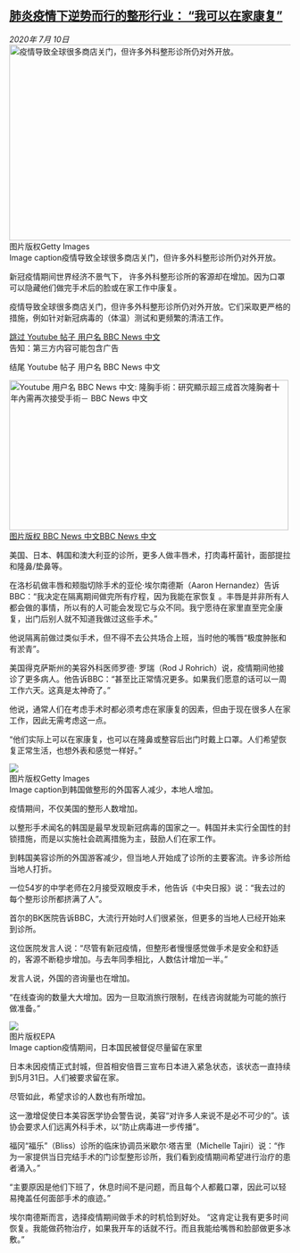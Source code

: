 <!--1594385203000-->
[肺炎疫情下逆势而行的整形行业： “我可以在家康复”](http://www.bbc.com/zhongwen/simp/world-53362257)
------

<div><i>2020年 7月 10日</i></div><div><div class="story-body__inner" property="articleBody"><div class="media-landscape has-caption full-width lead"><span class="image-and-copyright-container"><img class="js-image-replace" alt="疫情导致全球很多商店关门，但许多外科整形诊所仍对外开放。" src="https://images.weserv.nl/?url=ichef.bbci.co.uk/news/640/cpsprodpb/17518/production/_113321559_53362257.jpg" width="624" height="351"><span class="off-screen">图片版权</span><span class="story-image-copyright">Getty Images</span></span><figcaption class="media-caption"><span class="off-screen">Image caption</span><span class="media-caption__text">疫情导致全球很多商店关门，但许多外科整形诊所仍对外开放。</span></figcaption></div><p class="story-body__introduction">新冠疫情期间世界经济不景气下， 许多外科整形诊所的客源却在增加。因为口罩可以隐藏他们做完手术后的脸或在家工作中康复。</p><div id="bbccom_mpu_3" class="bbccom_slot mpu-ad" aria-hidden="true"><div class="bbccom_advert"></div></div><p>疫情导致全球很多商店关门，但许多外科整形诊所仍对外开放。它们采取更严格的措施，例如针对新冠病毒的（体温）测试和更频繁的清洁工作。</p><div class="social-embed"><div class="social-embed-post social-embed-youtube"><div class="embed embed-iframe" data-iframe="&lt;iframe width=&quot;480&quot; height=&quot;270&quot; src=&quot;https://www.youtube.com/embed/ix1wrO9kvdA?feature=oembed&quot; frameborder=&quot;0&quot; allow=&quot;accelerometer; autoplay; encrypted-media; gyroscope; picture-in-picture&quot; allowfullscreen&gt;&lt;/iframe&gt;"><div class="embed-region embed-core-hidden" role="region" aria-label="Youtube 用户名 BBC News 中文"><a class="off-screen jump-link" href="#jump-linkhttps://www.youtube.com/watch?v=ix1wrO9kvdA">跳过 Youtube 帖子  用户名 BBC News 中文</a><div class="embed embed-iframe-inner youtube-video"></div><div class="media-with-caption__caption embed-youtube-warning">告知：第三方内容可能包含广告</div><p class="off-screen" id="jump-linkhttps://www.youtube.com/watch?v=ix1wrO9kvdA" tabindex="-1">结尾 Youtube 帖子  用户名 BBC News 中文</p></div></div><noscript><div class="embed-image-wrap" style="max-width: 500px"><a href="https://www.youtube.com/watch?v=ix1wrO9kvdA"><div class="media-landscape full-width embed-screenshot-nonejs"><span class="image-and-copyright-container"><img class="js-image-replace" alt="Youtube 用户名 BBC News 中文: 隆胸手術：研究顯示超三成首次隆胸者十年內需再次接受手術－ BBC News 中文" src="https://images.weserv.nl/?url=ichef.bbci.co.uk/news/1024/socialembed/https://www.youtube.com/watch?v=ix1wrO9kvdA~/zhongwen/simp/world-53362257" width="500" height="269"><span class="off-screen">图片版权 BBC News 中文</span><span class="story-image-copyright" aria-hidden="true">BBC News 中文</span></span></div></a></div></noscript></div></div><p>美国、日本、韩国和澳大利亚的诊所，更多人做丰唇术，打肉毒杆菌针，面部提拉和隆鼻/垫鼻等。</p><div id="bbccom_mpu_1_2" class="bbccom_slot mpu-ad" aria-hidden="true"><div class="bbccom_advert"></div></div><p>在洛杉矶做丰唇和颊脂切除手术的亚伦·埃尔南德斯（Aaron Hernandez）告诉BBC：“我决定在隔离期间做完所有疗程，因为我能在家恢复 。丰唇是并非所有人都会做的事情，所以有的人可能会发现它与众不同。我宁愿待在家里直至完全康复，出门后别人就不知道我做过这些手术。”</p><p>他说隔离前做过类似手术，但不得不去公共场合上班，当时他的嘴唇“极度肿胀和有淤青”。</p><p>美国得克萨斯州的美容外科医师罗德· 罗瑞（Rod J Rohrich）说，疫情期间他接诊了更多病人。他告诉BBC：“甚至比正常情况更多。如果我们愿意的话可以一周工作六天。这真是太神奇了。”</p><p>他说，通常人们在考虑手术时都必须考虑在家康复的因素，但由于现在很多人在家工作，因此无需考虑这一点。</p><p>“他们实际上可以在家康复，也可以在隆鼻或整容后出门时戴上口罩。人们希望恢复正常生活，也想外表和感觉一样好。”</p><div class="media-landscape has-caption full-width"><span class="image-and-copyright-container"><img src="https://images.weserv.nl/?url=ichef.bbci.co.uk/news/640/cpsprodpb/1970/production/_113321560_53362257.jpg"><br><span class="off-screen">图片版权</span><span class="story-image-copyright">Getty Images</span></span><figcaption class="media-caption"><span class="off-screen">Image caption</span><span class="media-caption__text">到韩国做整形的外国客人减少，本地人增加。</span></figcaption></div><p>疫情期间，不仅美国的整形人数增加。</p><p>以整形手术闻名的韩国是最早发现新冠病毒的国家之一。韩国并未实行全国性的封锁措施，而是以实施社会疏离措施为主，鼓励人们在家工作。</p><p>到韩国美容诊所的外国游客减少，但当地人开始成了诊所的主要客流。许多诊所给当地人打折。</p><p>一位54岁的中学老师在2月接受双眼皮手术，他告诉《中央日报》说：“我去过的每个整形诊所都挤满了人”。</p><p>首尔的BK医院告诉BBC，大流行开始时人们很紧张，但更多的当地人已经开始来到诊所。</p><p>这位医院发言人说：“尽管有新冠疫情，但整形者慢慢感觉做手术是安全和舒适的，客源不断稳步增加。与去年同季相比，人数估计增加一半。”</p><p>发言人说，外国的咨询量也在增加。</p><p>“在线查询的数量大大增加。因为一旦取消旅行限制，在线咨询就能为可能的旅行做准备。”</p><div class="media-landscape has-caption full-width"><span class="image-and-copyright-container"><img src="https://images.weserv.nl/?url=ichef.bbci.co.uk/news/640/cpsprodpb/16D3D/production/_113310539_b1468b5d-83bf-45bb-90c6-77b0394fafb7.jpg"><br><span class="off-screen">图片版权</span><span class="story-image-copyright">EPA</span></span><figcaption class="media-caption"><span class="off-screen">Image caption</span><span class="media-caption__text">疫情期间，日本国民被督促尽量留在家里</span></figcaption></div><p>日本未因疫情正式封城，但首相安倍晋三宣布日本进入紧急状态，该状态一直持续到5月31日。人们被要求留在家。</p><p>尽管如此，希望求诊的人数也有所增加。</p><p>这一激增促使日本美容医学协会警告说，美容“对许多人来说不是必不可少的”。该协会要求人们远离外科手术，以“防止病毒进一步传播”。</p><p>福冈“福乐”（Bliss）诊所的临床协调员米歇尔·塔吉里（Michelle Tajiri）说：“作为一家提供当日完结手术的门诊型整形诊所，我们看到疫情期间希望进行治疗的患者涌入。”</p><p>“主要原因是他们下班了，休息时间不是问题，而且每个人都戴口罩，因此可以轻易掩盖任何面部手术的痕迹。”</p><p>埃尔南德斯而言，选择疫情期间做手术的时机恰到好处。 “这肯定让我有更多时间恢复。我能做药物治疗，如果我开车的话就不行。而且我能给嘴唇和脸部做更多冰敷。”</p></div></div>
